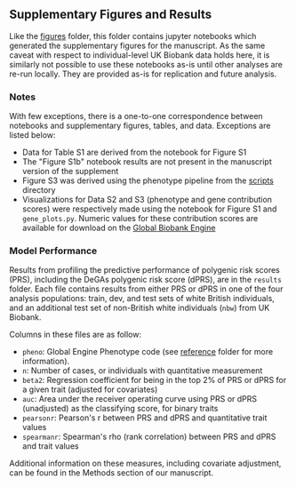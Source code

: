 ## Supplementary Figures and Results

Like the [figures](../figures) folder, this folder contains jupyter notebooks which generated the supplementary figures for the manuscript. As the same caveat with respect to individual-level UK Biobank data holds here, it is similarly not possible to use these notebooks as-is until other analyses are re-run locally. They are provided as-is for replication and future analysis. 

### Notes

With few exceptions, there is a one-to-one correspondence between notebooks and supplementary figures, tables, and data. Exceptions are listed below:

- Data for Table S1 are derived from the notebook for Figure S1
- The "Figure S1b" notebook results are not present in the manuscript version of the supplement
- Figure S3 was derived using the phenotype pipeline from the [scripts](../scripts) directory
- Visualizations for Data S2 and S3 (phenotype and gene contribution scores) were respectively made using the notebook for Figure S1 and `gene_plots.py`. Numeric values for these contribution scores are available for download on the [Global Biobank Engine](biobankengine.stanford.edu/downloads)

### Model Performance

Results from profiling the predictive performance of polygenic risk scores (PRS), including the DeGAs polygenic risk score (dPRS), are in the `results` folder. Each file contains results from either PRS or dPRS in one of the four analysis populations: train, dev, and test sets of white British individuals, and an additional test set of non-British white individuals (`nbw`) from UK Biobank. 

Columns in these files are as follow:
- `pheno`: Global Engine Phenotype code (see [reference](../reference) folder for more information).
- `n`: Number of cases, or individuals with quantitative measurement
- `beta2`: Regression coefficient for being in the top 2% of PRS or dPRS for a given trait (adjusted for covariates)
- `auc`: Area under the receiver operating curve using PRS or dPRS (unadjusted) as the classifying score, for binary traits
- `pearsonr`: Pearson's r between PRS and dPRS and quantitative trait values
- `spearmanr`: Spearman's rho (rank correlation) between PRS and dPRS and trait values 

Additional information on these measures, including covariate adjustment, can be found in the Methods section of our manuscript.
